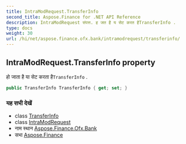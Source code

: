 ```yaml
---
title: IntraModRequest.TransferInfo
second_title: Aspose.Finance for .NET API Reference
description: IntraModRequest संपत्त. ह जत है य सेट करत हैTransferInfo .
type: docs
weight: 30
url: /hi/net/aspose.finance.ofx.bank/intramodrequest/transferinfo/
---
```

## IntraModRequest.TransferInfo property

हो जाता है या सेट करता है`TransferInfo` .

```csharp
public TransferInfo TransferInfo { get; set; }
```

### यह सभी देखें

* class [TransferInfo](../../../aspose.finance.ofx/transferinfo/)
* class [IntraModRequest](../)
* नाम स्थान [Aspose.Finance.Ofx.Bank](../../intramodrequest/)
* सभा [Aspose.Finance](../../../)


